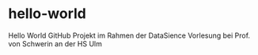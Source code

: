 # hello-world
Hello World GitHub Projekt im Rahmen der DataSience Vorlesung bei Prof. von Schwerin an der HS Ulm
